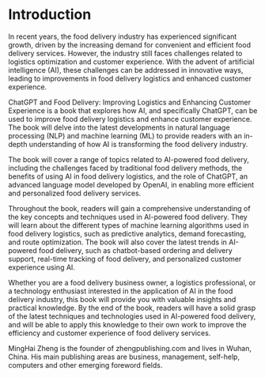 # Introduction

In recent years, the food delivery industry has experienced significant growth, driven by the increasing demand for convenient and efficient food delivery services. However, the industry still faces challenges related to logistics optimization and customer experience. With the advent of artificial intelligence (AI), these challenges can be addressed in innovative ways, leading to improvements in food delivery logistics and enhanced customer experience.

ChatGPT and Food Delivery: Improving Logistics and Enhancing Customer Experience is a book that explores how AI, and specifically ChatGPT, can be used to improve food delivery logistics and enhance customer experience. The book will delve into the latest developments in natural language processing (NLP) and machine learning (ML) to provide readers with an in-depth understanding of how AI is transforming the food delivery industry.

The book will cover a range of topics related to AI-powered food delivery, including the challenges faced by traditional food delivery methods, the benefits of using AI in food delivery logistics, and the role of ChatGPT, an advanced language model developed by OpenAI, in enabling more efficient and personalized food delivery services.

Throughout the book, readers will gain a comprehensive understanding of the key concepts and techniques used in AI-powered food delivery. They will learn about the different types of machine learning algorithms used in food delivery logistics, such as predictive analytics, demand forecasting, and route optimization. The book will also cover the latest trends in AI-powered food delivery, such as chatbot-based ordering and delivery support, real-time tracking of food delivery, and personalized customer experience using AI.

Whether you are a food delivery business owner, a logistics professional, or a technology enthusiast interested in the application of AI in the food delivery industry, this book will provide you with valuable insights and practical knowledge. By the end of the book, readers will have a solid grasp of the latest techniques and technologies used in AI-powered food delivery, and will be able to apply this knowledge to their own work to improve the efficiency and customer experience of food delivery services.

MingHai Zheng is the founder of zhengpublishing.com and lives in Wuhan, China. His main publishing areas are business, management, self-help, computers and other emerging foreword fields.
